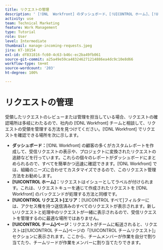 ```yaml
---
title: リクエストの管理
description: ' [!DNL  Workfront] のダッシュボード、[!UICONTROL ホーム]、[!UICONTROL リクエスト]エリア、[!UICONTROL チーム]ページを使用して送信したリクエストを検索する方法について説明します。'
activity: use
team: Technical Marketing
feature: Work Management
type: Tutorial
role: User
level: Intermediate
thumbnail: manage-incoming-requests.jpeg
jira: KT-10154
exl-id: df831816-fc60-4c63-b46c-ec2ba49fb061
source-git-commit: a25a49e59ca483246271214886ea4dc9c10e8d66
workflow-type: tm+mt
source-wordcount: '203'
ht-degree: 100%

---
```


# リクエストの管理

受領したリクエストのレビューまたは管理を担当している場合、リクエストの確認場所は多岐にわたるので、社内の [!DNL Workfront] チームと相談して、リクエストの受領を管理する方法を見つけてください。[!DNL Workfront] でリクエストを確認できる場所を次に示します。

* **ダッシュボード：**[!DNL Workfront] の顧客の多くがカスタムレポートを作成して、受信リクエストの表示や、プロジェクトに変換されたリクエストの追跡などを行っています。これらの個々のレポートがダッシュボードにまとめられるので、すべてを簡単かつ迅速に確認できます。[!DNL Workfront] では、組織のニーズに合わせてカスタマイズできるので、このリクエスト管理方法をお勧めします。
* **[!UICONTROL ホーム]：**&#x200B;リクエストはイシューとしてラベルが付けられます。これは、リクエストキューを通じて作成されたリクエストを [!DNL Workfront] のバックエンドが処理する方法と同様です。
* **[!UICONTROL リクエスト]エリア：**[!UICONTROL すべて]フィルターには、アクセス権を持つ送信済みのすべてのリクエストが表示されます。新しいリクエストと処理中のリクエストが一緒に表示されるので、受信リクエストを管理するのに最適な場所ではありません。
* **[!UICONTROL チーム]ページ：**&#x200B;リクエストがチームに転送されると、リクエストは[!UICONTROL チーム]ページの「[!UICONTROL チームリクエスト]」セクションに表示されます。ここから、チームメンバーが作業を自分で割り当てたり、チームリードが作業をメンバーに割り当てたりできます。
